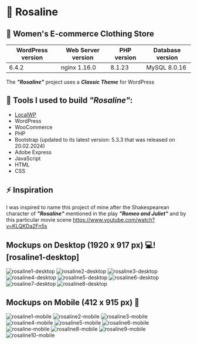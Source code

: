 # 🌹 Rosaline 

## :dress: Women's E-commerce Clothing Store 

| WordPress version | Web Server version | PHP version | Database version |
| ---               | ---                | ---         | ---              |
| 6.4.2             | nginx  1.16.0      | 8.1.23      | MySQL 8.0.16     |

The ***"Rosaline"*** project uses a ***Classic Theme*** for WordPress

## :toolbox: Tools I used to build ***"Rosaline"***: 

- [LocalWP](https://localwp.com/)
- WordPress
- WooCommerce
- PHP
- Bootstrap (updated to its latest version: 5.3.3 that was released on 20.02.2024)
- Adobe Express
- JavaScript
- HTML
- CSS

## ⚡ Inspiration

I was inspired to name this project of mine after the Shakespearean character of ***"Rosaline"*** mentioned in the play ***"Romeo and Juliet"*** and by this particular movie scene https://www.youtube.com/watch?v=KLQKDa2Fn5s

## Mockups on Desktop (1920 x 917 px) 💻![rosaline1-desktop]
![rosaline1-desktop](https://github.com/leta91/rosaline/assets/109817389/751b0bc9-9333-437c-a2cd-a3a4f27d193c)
![rosaline2-desktop](https://github.com/leta91/rosaline/assets/109817389/cf79991d-634d-4253-88ee-50509ea3ac74)
![rosaline3-desktop](https://github.com/leta91/rosaline/assets/109817389/f80aa552-8972-4f8f-ace3-31676e72dc8b)
![rosaline4-desktop](https://github.com/leta91/rosaline/assets/109817389/d9400348-d7cf-4c4b-9136-713e7af50b72)
![rosaline5-desktop](https://github.com/leta91/rosaline/assets/109817389/5abb9bbe-a2a8-4864-8fd3-0f331823b18c)
![rosaline6-desktop](https://github.com/leta91/rosaline/assets/109817389/da1a6477-9ba4-48e3-9776-d26b44147bcc)
![rosaline7-desktop](https://github.com/leta91/rosaline/assets/109817389/44e91cae-ab61-4e0d-8703-fd775e2563cb)
![rosaline8-desktop](https://github.com/leta91/rosaline/assets/109817389/6be76c98-530a-424e-824a-61f187e14ec9)

## Mockups on Mobile (412 x 915 px) 📱
![rosaline1-mobile](https://github.com/leta91/rosaline/assets/109817389/b22f0852-be42-4ac3-a699-c35e7b52aedd)
![rosaline2-mobile](https://github.com/leta91/rosaline/assets/109817389/4fed5603-fa6a-4830-9f0f-d48a8089edb6)
![rosaline3-mobile](https://github.com/leta91/rosaline/assets/109817389/06a05767-5bba-472b-861f-ce06897e086a)
![rosaline4-mobile](https://github.com/leta91/rosaline/assets/109817389/34f4fe7f-1704-4644-af69-95389a236481)
![rosaline5-mobile](https://github.com/leta91/rosaline/assets/109817389/16d742cf-58dc-4b68-89f8-178c9f187e6f)
![rosaline6-mobile](https://github.com/leta91/rosaline/assets/109817389/d0483e39-6c9e-4aa3-9ce1-be98a9b7b4bd)
![rosaline-mobile](https://github.com/leta91/rosaline/assets/109817389/2ab82774-b616-49ce-bc5e-79feaf12abd4)
![rosaline8-mobile](https://github.com/leta91/rosaline/assets/109817389/bf207c9e-c50b-431e-b72e-0f99597415c2)
![rosaline9-mobile](https://github.com/leta91/rosaline/assets/109817389/815cd4d8-17d5-4b75-b747-b065fc9933e8)
![rosaline10-mobile](https://github.com/leta91/rosaline/assets/109817389/63fc6dec-d05b-4185-84c8-c8e2664cc84e)


